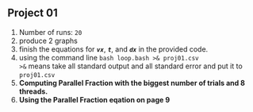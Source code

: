 ## Project 01

1. Number of runs: `20`
2. produce 2 graphs
3. finish the equations for ***`vx`***, ***`t`***, and ***`dx`*** in the provided code.
4. using the command line `bash loop.bash >& proj01.csv` <br>
   `>&` means take all standard output and all standard error and put it to `proj01.csv`
5. **Computing Parallel Fraction with the biggest number of trials and 8 threads.**
6. **Using the Parallel Fraction eqation on page 9**
